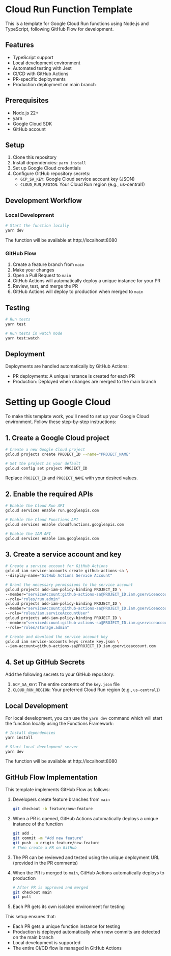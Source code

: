 # Cloud Run Function Template

This is a template for Google Cloud Run functions using Node.js and TypeScript, following GitHub Flow for development.

## Features

- TypeScript support
- Local development environment
- Automated testing with Jest
- CI/CD with GitHub Actions
- PR-specific deployments
- Production deployment on main branch

## Prerequisites

- Node.js 22+
- yarn
- Google Cloud SDK
- GitHub account

## Setup

1. Clone this repository
2. Install dependencies: `yarn install`
3. Set up Google Cloud credentials
4. Configure GitHub repository secrets:
   - `GCP_SA_KEY`: Google Cloud service account key (JSON)
   - `CLOUD_RUN_REGION`: Your Cloud Run region (e.g., us-central1)

## Development Workflow

### Local Development

```bash
# Start the function locally
yarn dev
```


The function will be available at http://localhost:8080

### GitHub Flow

1. Create a feature branch from `main`
2. Make your changes
3. Open a Pull Request to `main`
4. GitHub Actions will automatically deploy a unique instance for your PR
5. Review, test, and merge the PR
6. GitHub Actions will deploy to production when merged to `main`

## Testing

```bash
# Run tests
yarn test

# Run tests in watch mode
yarn test:watch
```

## Deployment

Deployments are handled automatically by GitHub Actions:

- PR deployments: A unique instance is created for each PR
- Production: Deployed when changes are merged to the main branch

# Setting up Google Cloud

To make this template work, you'll need to set up your Google Cloud environment. Follow these step-by-step instructions:

## 1. Create a Google Cloud project

```bash
# Create a new Google Cloud project
gcloud projects create PROJECT_ID --name="PROJECT_NAME"

# Set the project as your default
gcloud config set project PROJECT_ID
```

Replace `PROJECT_ID` and `PROJECT_NAME` with your desired values.

## 2. Enable the required APIs

```bash
# Enable the Cloud Run API
gcloud services enable run.googleapis.com

# Enable the Cloud Functions API
gcloud services enable cloudfunctions.googleapis.com

# Enable the IAM API
gcloud services enable iam.googleapis.com
```

## 3. Create a service account and key

```bash
# Create a service account for GitHub Actions
gcloud iam service-accounts create github-actions-sa \
--display-name="GitHub Actions Service Account"

# Grant the necessary permissions to the service account
gcloud projects add-iam-policy-binding PROJECT_ID \
--member="serviceAccount:github-actions-sa@PROJECT_ID.iam.gserviceaccount.com" \
--role="roles/run.admin"
gcloud projects add-iam-policy-binding PROJECT_ID \
--member="serviceAccount:github-actions-sa@PROJECT_ID.iam.gserviceaccount.com" \
--role="roles/iam.serviceAccountUser"
gcloud projects add-iam-policy-binding PROJECT_ID \
--member="serviceAccount:github-actions-sa@PROJECT_ID.iam.gserviceaccount.com" \
--role="roles/storage.admin"

# Create and download the service account key
gcloud iam service-accounts keys create key.json \
--iam-account=github-actions-sa@PROJECT_ID.iam.gserviceaccount.com
```

## 4. Set up GitHub Secrets

Add the following secrets to your GitHub repository:

1. `GCP_SA_KEY`: The entire contents of the `key.json` file
2. `CLOUD_RUN_REGION`: Your preferred Cloud Run region (e.g., `us-central1`)

## Local Development

For local development, you can use the `yarn dev` command which will start the function locally using the Functions Framework:

```bash
# Install dependencies
yarn install

# Start local development server
yarn dev
```

The function will be available at http://localhost:8080

## GitHub Flow Implementation

This template implements GitHub Flow as follows:

1. Developers create feature branches from `main`
   ```bash
   git checkout -b feature/new-feature
   ```

2. When a PR is opened, GitHub Actions automatically deploys a unique instance of the function
   ```bash
   git add .
   git commit -m "Add new feature"
   git push -u origin feature/new-feature
   # Then create a PR on GitHub
   ```

3. The PR can be reviewed and tested using the unique deployment URL (provided in the PR comments)

4. When the PR is merged to `main`, GitHub Actions automatically deploys to production
   ```bash
   # After PR is approved and merged
   git checkout main
   git pull
   ```

5. Each PR gets its own isolated environment for testing

This setup ensures that:
- Each PR gets a unique function instance for testing
- Production is deployed automatically when new commits are detected on the main branch
- Local development is supported
- The entire CI/CD flow is managed in GitHub Actions
